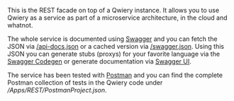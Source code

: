 
This is the REST facade on top of a Qwiery instance. It allows you to use Qwiery as a service as part of a microservice architecture, in the cloud and whatnot.

The whole service is documented using [Swagger](http://swagger.io) and you can fetch the JSON via [/api-docs.json](/api-docs.json) or a cached version via [/swagger.json](/swagger.json). Using this JSON you can generate stubs (proxys) for your favorite language via the [Swagger Codegen](http://swagger.io/swagger-codegen/) or generate documentation via [Swagger UI](http://swagger.io/swagger-ui/).

The service has been tested with [Postman](https://www.getpostman.com) and you can find the complete Postman collection of tests in the Qwiery code under _/Apps/REST/PostmanProject.json_.